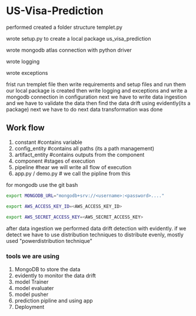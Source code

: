 # US-Visa-Prediction

performed created a folder structure templet.py

wrote setup.py to create a local package us_visa_prediction

wrote mongodb atlas connection with python driver

wrote logging 

wrote exceptions

frist run tremplet file then write requirements and setup files and run them our local package is created then write logging and exceptions and write a mongodb connection in configuration next we have to write data ingestion and we have to validate the data then find the data drift using evidently(its a package) next we have to do next data transformation was done 

## Work flow
1. constant    #contains variable
2. config_entity    #contains all paths (its a path management)
3. artifact_entity  #contains outputs from the component 
4. component        #stages of execution
5. pipeline         #hear we will write all flow of execution
6. app.py / demo.py # we call the pipline from this


for mongodb use the git bash 

```bash
export MONGODB_URL="mongodb+srv://<username>:<password>...."

export AWS_ACCESS_KEY_ID=<AWS_ACCESS_KEY_ID>
 
export AWS_SECRET_ACCESS_KEY=<AWS_SECRET_ACCESS_KEY>
```




after data ingestion we performed data drift detection with evidently.
if we detect we have to use distribution techniques to distribute evenly, mostly used "powerdistribution technique"

### tools we are using
1. MongoDB to store the data
2. evidently to monitor the data drift
3. model Trainer
4. model evaluater
5. model pusher
6. prediction pipline and using app
7. Deployment